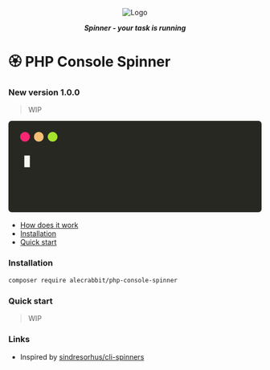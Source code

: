 <p align="center">
  <img alt="Logo" width="100" height="100" src="https://github.com/alecrabbit/php-console-spinner/raw/master/doc/image/logo.png">
</p>
 
<p align="center">  
<b><i>Spinner - your task is running</i></b>
</p>

#  🏵️  PHP Console Spinner

### New version 1.0.0

> WIP

![advanced](doc/image/demo/fpdemo.svg)

+ [How does it work](doc/how_does_it_work.md)
+ [Installation](#installation)
+ [Quick start](#quickstart)

### <a name="requirements"></a> Installation

```bash
composer require alecrabbit/php-console-spinner
```
### <a name="quickstart"></a> Quick start

> WIP

### Links

 - Inspired by [sindresorhus/cli-spinners](https://github.com/sindresorhus/cli-spinners)
